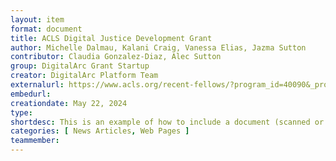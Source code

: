 ```yaml
--- 
layout: item
format: document
title: ACLS Digital Justice Development Grant
author: Michelle Dalmau, Kalani Craig, Vanessa Elias, Jazma Sutton
contributor: Claudia Gonzalez-Diaz, Alec Sutton
group: DigitalArc Grant Startup
creator: DigitalArc Platform Team
externalurl: https://www.acls.org/recent-fellows/?program_id=40090&_project_year=2024
embedurl:
creationdate: May 22, 2024
type:
shortdesc: This is an example of how to include a document (scanned or screencaptured). The development of the DigitalArc Toolkit was funded by an ACLS Digital Social Justice grant in 2024. 
categories: [ News Articles, Web Pages ]
teammember: 
--- 
```

